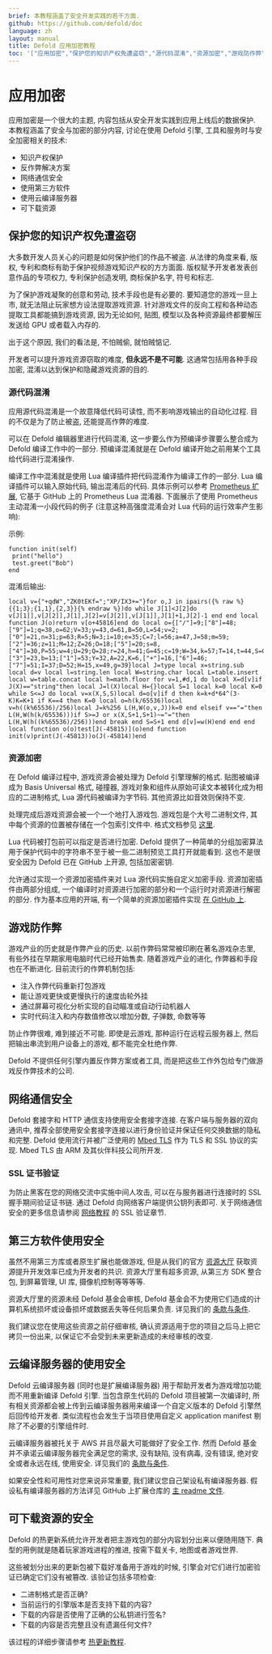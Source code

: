 ```yaml
---
brief: 本教程涵盖了安全开发实践的若干方面.
github: https://github.com/defold/doc
language: zh
layout: manual
title: Defold 应用加密教程
toc: '["应用加密","保护您的知识产权免遭盗窃","源代码混淆","资源加密","游戏防作弊","网络通信安全","SSL 证书验证","第三方软件使用安全","云编译服务器的使用安全","可下载资源的安全"]'
---
```


# 应用加密

应用加密是一个很大的主题, 内容包括从安全开发实践到应用上线后的数据保护. 本教程涵盖了安全与加密的部分内容, 讨论在使用 Defold 引擎, 工具和服务时与安全加密相关的技术:

* 知识产权保护
* 反作弊解决方案
* 网络通信安全
* 使用第三方软件
* 使用云编译服务器
* 可下载资源


## 保护您的知识产权免遭盗窃
大多数开发人员关心的问题是如何保护他们的作品不被盗. 从法律的角度来看, 版权, 专利和商标有助于保护视频游戏知识产权的方方面面. 版权赋予开发者发表创意作品的专项权力, 专利保护创造发明, 商标保护名字, 符号和标志.

为了保护游戏凝聚的创意和劳动, 技术手段也是有必要的. 要知道您的游戏一旦上市, 就无法阻止玩家想方设法提取游戏资源. 针对游戏文件的反向工程和各种动态提取工具都能搞到游戏资源, 因为无论如何, 贴图, 模型以及各种资源最终都要解压发送给 GPU 或者载入内存的.

出于这个原因, 我们的看法是, 不怕贼偷, 就怕贼惦记.

开发者可以提升游戏资源窃取的难度, __但永远不是不可能__. 这通常包括用各种手段加密, 混淆以达到保护和隐藏游戏资源的目的.

### 源代码混淆
应用源代码混淆是一个故意降低代码可读性, 而不影响游戏输出的自动化过程. 目的不仅是为了防止被盗, 还能提高作弊的难度.

可以在 Defold 编辑器里进行代码混淆, 这一步要么作为预编译步骤要么整合成为 Defold 编译工作中的一部分. 预编译混淆就是在 Defold 编译开始之前用某个工具给代码进行混淆操作.

编译工作中混淆就是使用 Lua 编译插件把代码混淆作为编译工作的一部分. Lua 编译插件可以输入原始代码, 输出混淆后的代码. 具体示例可以参考 [Prometheus 扩展](https://github.com/defold/extension-prometheus), 它基于 GitHub 上的 Prometheus Lua 混淆器. 下面展示了使用 Prometheus 主动混淆一小段代码的例子 (注意这种高强度混淆会对 Lua 代码的运行效率产生影响):

示例:

```
function init(self)
 print("hello")
 test.greet("Bob")
end
```

混淆后输出:

```
local v={"+qdW","ZK0tEKf=";"XP/IX3+="}for o,J in ipairs({% raw %}{{1;3};{1,1},{2,3}}{% endraw %})do while J[1]<J[2]do v[J[1]],v[J[2]],J[1],J[2]=v[J[2]],v[J[1]],J[1]+1,J[2]-1 end end local function J(o)return v[o+45816]end do local o={["/"]=9;["8"]=48;["9"]=1;q=38,o=62;V=33;y=43,d=61,B=50,L=54;v=2;["0"]=21,n=31;p=63;R=5;N=3;i=10;e=35;C=7;l=56;a=47,J=58;m=59;["2"]=36;z=11;M=12;Z=26;O=18;["5"]=20;s=8,["4"]=30,P=55;w=4;U=29;Q=28;r=24,h=41;G=45;c=19;W=34,k=57;T=14,t=44,S=0;f=60;F=42,E=27;u=40;X=25,j=17;["3"]=23,b=13;["1"]=53;Y=32,A=22,K=6,["+"]=16,["6"]=46;["7"]=51;I=37;D=52;H=15,x=49,g=39}local J=type local x=string.sub local d=v local l=string.len local W=string.char local L=table.insert local w=table.concat local h=math.floor for v=1,#d,1 do local X=d[v]if J(X)=="string"then local J=l(X)local H={}local S=1 local k=0 local K=0 while S<=J do local v=x(X,S,S)local d=o[v]if d then k=k+d*64^(3-K)K=K+1 if K==4 then K=0 local o=h(k/65536)local v=h((k%65536)/256)local J=k%256 L(H,W(o,v,J))k=0 end elseif v=="="then L(H,W(h(k/65536)))if S>=J or x(X,S+1,S+1)~="="then L(H,W(h((k%65536)/256)))end break end S=S+1 end d[v]=w(H)end end end local function o(o)test[J(-45815)](o)end function init(v)print(J(-45813))o(J(-45814))end
```

### 资源加密
在 Defold 编译过程中, 游戏资源会被处理为 Defold 引擎理解的格式. 贴图被编译成为 Basis Universal 格式, 碰撞器, 游戏对象和组件从原始可读文本被转化成为相应的二进制格式, Lua 源代码被编译为字节码. 其他资源比如音效则保持不变.

处理完成后游戏资源会被一个一个地打入游戏包. 游戏包是个大号二进制文件, 其中每个资源的位置被存储在一个包索引文件中. 格式文档参见 [这里](https://github.com/defold/defold/blob/dev/engine/docs/ARCHIVE_FORMAT.md).

Lua 代码被打包前可以指定是否进行加密. Defold 提供了一种简单的分组加密算法用于保护代码中的字符串不至于被一些二进制预览工具打开就能看到. 这也不是很安全因为 Defold 已在 GitHub 上开源, 包括加密密钥.

允许通过实现一个资源加密插件来对 Lua 源代码实施自定义加密手段. 资源加密插件由两部分组成, 一个编译时对资源进行加密的部分和一个运行时对资源进行解密的部分. 作为基本应用的开端, 有一个简单的资源加密插件实现 [在 GitHub 上](https://github.com/defold/extension-resource-encryption).


## 游戏防作弊
游戏产业的历史就是作弊产业的历史. 以前作弊码常常被印刷在著名游戏杂志里, 有些外挂在早期家用电脑时代已经开始售卖. 随着游戏产业的进化, 作弊器和手段也在不断进化. 目前流行的作弊机制包括:

* 注入作弊代码重新打包游戏
* 能让游戏更快或更慢执行的速度齿轮外挂
* 通过屏幕可视化分析实现的自动瞄准或自动行动机器人
* 实时代码注入和内存数值修改以增加分数, 子弹数, 命数等等

防止作弊很难, 难到接近不可能. 即使是云游戏, 那种运行在远程云服务器上, 然后把输出串流到用户设备上的游戏, 都不能完全杜绝作弊.

Defold 不提供任何引擎内置反作弊方案或者工具, 而是把这些工作外包给专门做游戏反作弊技术的公司.


## 网络通信安全
Defold 套接字和 HTTP 通信支持使用安全套接字连接. 在客户端与服务器的双向通讯中, 推荐全部使用安全套接字连接以进行身份验证并保证任何交换数据的隐私和完整. Defold 使用流行并被广泛使用的 [Mbed TLS](https://github.com/Mbed-TLS/mbedtls) 作为 TLS 和 SSL 协议的实现. Mbed TLS 由 ARM 及其伙伴科技公司所开发.

### SSL 证书验证
为防止黑客在您的网络交流中实施中间人攻击, 可以在与服务器进行连接时的 SSL 握手期间验证证书链. 通过 Defold 向网络客户端提供公钥列表即可. 关于网络通信安全的更多信息请参阅 [网络教程](https://defold.com/zh/manuals/networking/#secure-connections) 的 SSL 验证章节.


## 第三方软件使用安全
虽然不用第三方库或者原生扩展也能做游戏, 但是从我们的官方 [资源大厅](https://defold.com/assets/) 获取资源提升开发效率已成为开发者的共识. 资源大厅里有超多资源, 从第三方 SDK 整合包, 到屏幕管理, UI 库, 摄像机控制等等等等.

资源大厅里的资源未经 Defold 基金会审核, Defold 基金会不为使用它们造成的计算机系统损坏或设备损坏或数据丢失等任何后果负责. 详见我们的 [条款与条件](https://defold.com/terms-and-conditions/#3-no-warranties).

我们建议您在使用这些资源之前仔细审核, 确认资源适用于您的项目之后马上把它拷贝一份出来, 以保证它不会受到未来更新造成的未经审核的改变.


## 云编译服务器的使用安全
Defold 云编译服务器 (同时也是扩展编译服务器) 用于帮助开发者为游戏增加功能而不用重新编译 Defold 引擎. 当包含原生代码的 Defold 项目被第一次编译时, 所有相关资源都会被上传到云编译服务器用来编译一个自定义版本的 Defold 引擎然后回传给开发者. 类似流程也会发生于当项目使用自定义 application manifest 剔除了不必要的引擎组件时.

云编译服务器被托关于 AWS 并且尽最大可能做好了安全工作. 然而 Defold 基金并不承诺云编译服务器完全满足您的需求, 没有缺陷, 没有病毒, 没有错误, 绝对安全或者永远在线, 使用安全. 详见我们的 [条款与条件](https://defold.com/terms-and-conditions/#3-no-warranties).

如果安全性和可用性对您来说非常重要, 我们建议您自己架设私有编译服务器. 假设私有编译服务器的方法详见 GitHub 上扩展仓库的 [主 readme 文件](https://github.com/defold/extender).


## 可下载资源的安全
Defold 的热更新系统允许开发者把主游戏包的部分内容划分出来以便随用随下. 典型的用例就是随着玩家游戏进程的推进, 按需下载关卡, 地图或者游戏世界.

这些被划分出来的更新包被下载好准备用于游戏的时候, 引擎会对它们进行加密验证已确定它们没有被篡改. 该验证包括多项检查:

* 二进制格式是否正确?
* 当前运行的引擎版本是否支持下载的内容?
* 下载的内容是否使用了正确的公私钥进行签名?
* 下载的内容是否完整且没有遗漏任何文件?

该过程的详细步骤请参考 [热更新教程](https://defold.com/zh/manuals/live-update/#manifest-verification).